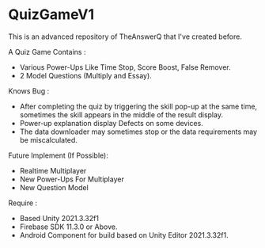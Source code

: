 # QuizGameV1
This is an advanced repository of TheAnswerQ that I've created before.


A Quiz Game Contains :
- Various Power-Ups Like Time Stop, Score Boost, False Remover.
- 2 Model Questions (Multiply and Essay).

Knows Bug :
- After completing the quiz by triggering the skill pop-up at the same time, sometimes the skill appears in the middle of the result display.
- Power-up explanation display Defects on some devices.
- The data downloader may sometimes stop or the data requirements may be miscalculated.

Future Implement (If Possible):
- Realtime Multiplayer
- New Power-Ups For Multiplayer
- New Question Model

Require :
- Based Unity 2021.3.32f1
- Firebase SDK 11.3.0 or Above.
- Android Component for build based on Unity Editor 2021.3.32f1.
